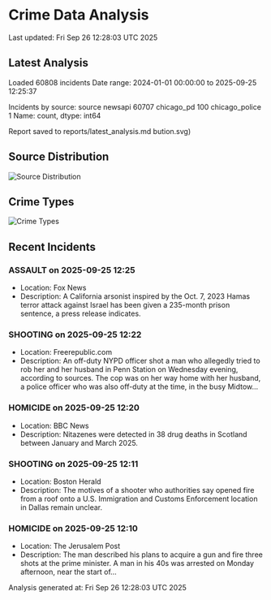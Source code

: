 # Crime Data Analysis
Last updated: Fri Sep 26 12:28:03 UTC 2025

## Latest Analysis

Loaded 60808 incidents
Date range: 2024-01-01 00:00:00 to 2025-09-25 12:25:37

Incidents by source:
source
newsapi           60707
chicago_pd          100
chicago_police        1
Name: count, dtype: int64

Report saved to reports/latest_analysis.md
bution.svg)

## Source Distribution
![Source Distribution](images/source_distribution.svg)

## Crime Types
![Crime Types](images/crime_types.svg)

## Recent Incidents

### ASSAULT on 2025-09-25 12:25
- Location: Fox News
- Description: A California arsonist inspired by the Oct. 7, 2023 Hamas terror attack against Israel has been given a 235-month prison sentence, a press release indicates.


### SHOOTING on 2025-09-25 12:22
- Location: Freerepublic.com
- Description: An off-duty NYPD officer shot a man who allegedly tried to rob her and her husband in Penn Station on Wednesday evening, according to sources. The cop was on her way home with her husband, a police officer who was also off-duty at the time, in the busy Midtow…


### HOMICIDE on 2025-09-25 12:20
- Location: BBC News
- Description: Nitazenes were detected in 38 drug deaths in Scotland between January and March 2025.


### SHOOTING on 2025-09-25 12:11
- Location: Boston Herald
- Description: The motives of a shooter who authorities say opened fire from a roof onto a U.S. Immigration and Customs Enforcement location in Dallas remain unclear.


### HOMICIDE on 2025-09-25 12:10
- Location: The Jerusalem Post
- Description: The man described his plans to acquire a gun and fire three shots at the prime minister. A man in his 40s was arrested on Monday afternoon, near the start of...

Analysis generated at: Fri Sep 26 12:28:03 UTC 2025
